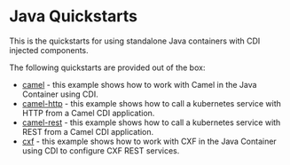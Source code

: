 Java Quickstarts
================

This is the quickstarts for using standalone Java containers with CDI injected components.

The following quickstarts are provided out of the box:

* [camel](camel) - this example shows how to work with Camel in the Java Container using CDI.
* [camel-http](camel-http) - this example shows how to call a kubernetes service with HTTP from a Camel CDI application.
* [camel-rest](camel-rest) - this example shows how to call a kubernetes service with REST from a Camel CDI application.
* [cxf](cxf) - this example shows how to work with CXF in the Java Container using CDI to configure CXF REST services.

